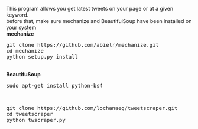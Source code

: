 This program allows you get latest tweets on your page or 
at a given keyword. 
<br />
before that, make sure mechanize and BeautifulSoup have been installed on your system
<br />
<strong>mechanize</strong>
<pre>
git clone https://github.com/abielr/mechanize.git
cd mechanize
python setup.py install
</pre>
<br />
<strong>BeautifuSoup</strong>
<pre>
sudo apt-get install python-bs4
</pre>
<br />
<pre>
git clone https://github.com/lochanaeg/tweetscraper.git
cd tweetscraper
python twscraper.py
</pre>

 
